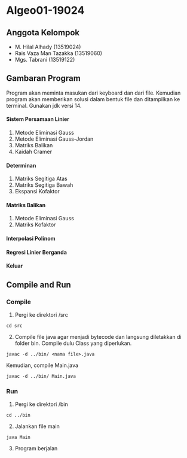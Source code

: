 # Algeo01-19024

## Anggota Kelompok
- M. Hilal Alhady (13519024)
- Rais Vaza Man Tazakka (13519060)
- Mgs. Tabrani (13519122)

## Gambaran Program
Program akan meminta masukan dari keyboard dan dari file. Kemudian program akan memberikan solusi dalam bentuk file dan ditampilkan ke terminal. Gunakan jdk versi 14.

#### Sistem Persamaan Linier
1. Metode Eliminasi Gauss
2. Metode Eliminasi Gauss-Jordan
3. Matriks Balikan
4. Kaidah Cramer

#### Determinan
1. Matriks Segitiga Atas
2. Matriks Segitiga Bawah
3. Ekspansi Kofaktor

#### Matriks Balikan
1. Metode Eliminasi Gauss
2. Matriks Kofaktor

#### Interpolasi Polinom

#### Regresi Linier Berganda

#### Keluar

## Compile and Run

### Compile
1. Pergi ke direktori /src
```
cd src
```
2. Compile file java agar menjadi bytecode dan langsung diletakkan di folder bin.
Compile dulu Class yang diperlukan.
```
javac -d ../bin/ <nama file>.java
```
Kemudian, compile Main.java
```
javac -d ../bin/ Main.java
```

### Run
1. Pergi ke direktori /bin
```
cd ../bin
```
2. Jalankan file main
```
java Main
```
3. Program berjalan